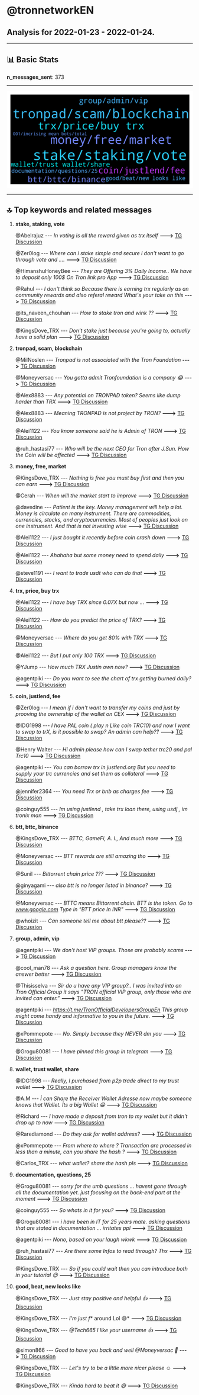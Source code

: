 # **@tronnetworkEN**
 ## Analysis for **2022-01-23** - **2022-01-24**.

---

## 📊 **Basic Stats**

**n_messages_sent**: 373

---
![wordcloud](tronnetworkEN_1Days_wordcloud.png)

---


## 🔝 **Top keywords and related messages**

1. **stake, staking, vote**

    @Abelrajuz --- *In voting is all the reward given as trx itself* **--->** [TG Discussion](https://t.me/tronnetworkEN/3849802)

    @Zer0log --- *Where can i stake simple and secure i don't want to go through vote and ....* **--->** [TG Discussion](https://t.me/tronnetworkEN/3849672)

    @HimanshuHoneyBee --- *They are Offering 3% Daily Income.. We have to deposit only 100$ On Tron link pro App* **--->** [TG Discussion](https://t.me/tronnetworkEN/3849968)

    @Rahul --- *I don't think so Because there is earning trx regularly as an community rewards and also referal reward  What's your take on this* **--->** [TG Discussion](https://t.me/tronnetworkEN/3850502)

    @its_naveen_chouhan --- *How to stake tron and wink ??* **--->** [TG Discussion](https://t.me/tronnetworkEN/3850533)

    @KingsDove_TRX --- *Don't stake just because you're going to, actually have a solid plan* **--->** [TG Discussion](https://t.me/tronnetworkEN/3849769)

2. **tronpad, scam, blockchain**

    @MilNoslen --- *Tronpad is not associated with the Tron Foundation* **--->** [TG Discussion](https://t.me/tronnetworkEN/3850791)

    @Moneyversac --- *You gotta admit Tronfoundation is a company 😂* **--->** [TG Discussion](https://t.me/tronnetworkEN/3849470)

    @Alex8883 --- *Any potential on TRONPAD token?  Seems like dump harder than TRX* **--->** [TG Discussion](https://t.me/tronnetworkEN/3850789)

    @Alex8883 --- *Meaning TRONPAD is not project by TRON?* **--->** [TG Discussion](https://t.me/tronnetworkEN/3850839)

    @Alei1122 --- *You know someone said he is Admin of TRON* **--->** [TG Discussion](https://t.me/tronnetworkEN/3851800)

    @ruh_hastasi77 --- *Who will be the next CEO for Tron after J.Sun. How the Coin will be affected* **--->** [TG Discussion](https://t.me/tronnetworkEN/3851090)

3. **money, free, market**

    @KingsDove_TRX --- *Nothing is free you must buy first and then you can earn* **--->** [TG Discussion](https://t.me/tronnetworkEN/3849704)

    @Cerah --- *When will the market start to improve* **--->** [TG Discussion](https://t.me/tronnetworkEN/3851588)

    @davedine --- *Patient is the key. Money management will help a lot. Money is circulate on many instrument. There are commodities, currencies, stocks, and cryptocurrencies. Most of peoples just look on one instrument. And that is not investing wise* **--->** [TG Discussion](https://t.me/tronnetworkEN/3851156)

    @Alei1122 --- *I just bought it recently before coin crash down* **--->** [TG Discussion](https://t.me/tronnetworkEN/3851140)

    @Alei1122 --- *Ahahaha but some money need to spend daily* **--->** [TG Discussion](https://t.me/tronnetworkEN/3851132)

    @steve1191 --- *I want to trade usdt who can do that* **--->** [TG Discussion](https://t.me/tronnetworkEN/3851329)

4. **trx, price, buy trx**

    @Alei1122 --- *I have buy TRX since 0.07X but now ...* **--->** [TG Discussion](https://t.me/tronnetworkEN/3851123)

    @Alei1122 --- *How do you predict the price of TRX?* **--->** [TG Discussion](https://t.me/tronnetworkEN/3851160)

    @Moneyversac --- *Where do you get 80% with TRX* **--->** [TG Discussion](https://t.me/tronnetworkEN/3849634)

    @Alei1122 --- *But I put only 100 TRX* **--->** [TG Discussion](https://t.me/tronnetworkEN/3851235)

    @YJump --- *How much TRX Justin own now?* **--->** [TG Discussion](https://t.me/tronnetworkEN/3851103)

    @agentpiki --- *Do you want to see the chart of trx getting burned daily?* **--->** [TG Discussion](https://t.me/tronnetworkEN/3851540)

5. **coin, justlend, fee**

    @Zer0log --- *I mean if i don't want to transfer my coins and just by prooving the ownership of the wallet on CEX* **--->** [TG Discussion](https://t.me/tronnetworkEN/3849760)

    @IDG1998 --- *I have PAL coin ( play n Like coin TRC10) and now I want to swap to trX, is it possible to swap? An admin can help??* **--->** [TG Discussion](https://t.me/tronnetworkEN/3851709)

    @Henry Walter --- *Hi admin please how can I swap tether trc20 and pal Trc10* **--->** [TG Discussion](https://t.me/tronnetworkEN/3849904)

    @agentpiki --- *You can borrow trx in justlend.org  But you need to supply your trc currencies and set them as collateral* **--->** [TG Discussion](https://t.me/tronnetworkEN/3851991)

    @jennifer2364 --- *You need Trx or bnb as charges fee* **--->** [TG Discussion](https://t.me/tronnetworkEN/3848258)

    @coinguy555 --- *Im using justlend , take trx loan there, using usdj , im tronix man* **--->** [TG Discussion](https://t.me/tronnetworkEN/3851695)

6. **btt, bttc, binance**

    @KingsDove_TRX --- *BTTC, GameFi, A. I., And much more* **--->** [TG Discussion](https://t.me/tronnetworkEN/3849749)

    @Moneyversac --- *BTT rewards are still amazing tho* **--->** [TG Discussion](https://t.me/tronnetworkEN/3849646)

    @Sunil --- *Bittorrent  chain  price ???* **--->** [TG Discussion](https://t.me/tronnetworkEN/3849246)

    @ginyagami --- *also btt is no longer listed in binance?* **--->** [TG Discussion](https://t.me/tronnetworkEN/3849221)

    @Moneyversac --- *BTTC means Bittorrent chain. BTT is the token. Go to www.google.com Type in "BTT price In INR"* **--->** [TG Discussion](https://t.me/tronnetworkEN/3849432)

    @whoizit --- *Can someone tell me about btt please??* **--->** [TG Discussion](https://t.me/tronnetworkEN/3851721)

7. **group, admin, vip**

    @agentpiki --- *We don't host VIP groups. Those are probably scams* **--->** [TG Discussion](https://t.me/tronnetworkEN/3850625)

    @cool_man78 --- *Ask a question here. Group managers know the answer better* **--->** [TG Discussion](https://t.me/tronnetworkEN/3848379)

    @Thisisselva --- *Sir do u have any VIP group?.. I was invited into an Tron Official Group it says "TRON official VIP group, only those who are invited can enter.”* **--->** [TG Discussion](https://t.me/tronnetworkEN/3850620)

    @agentpiki --- *https://t.me/TronOfficialDevelopersGroupEn  This group might come handy and informative to you in the future.* **--->** [TG Discussion](https://t.me/tronnetworkEN/3849315)

    @xPommepote --- *No. Simply because they NEVER dm you* **--->** [TG Discussion](https://t.me/tronnetworkEN/3850308)

    @Grogu80081 --- *I have pinned this group in telegram* **--->** [TG Discussion](https://t.me/tronnetworkEN/3849318)

8. **wallet, trust wallet, share**

    @IDG1998 --- *Really, I purchased from p2p trade direct to my trust wallet* **--->** [TG Discussion](https://t.me/tronnetworkEN/3851740)

    @A.M --- *İ can Share the Receiver  Wallet Adresse now maybe someone knows that Wallet. İts a big Wallet 😁* **--->** [TG Discussion](https://t.me/tronnetworkEN/3851034)

    @Richard --- *I have made a deposit from tron to my wallet but it didn't drop up to now* **--->** [TG Discussion](https://t.me/tronnetworkEN/3848470)

    @Rarediamond --- *Do they ask for wallet address?* **--->** [TG Discussion](https://t.me/tronnetworkEN/3850303)

    @xPommepote --- *From where to where ? Transaction are processed in less than a minute, can you share the hash ?* **--->** [TG Discussion](https://t.me/tronnetworkEN/3849094)

    @Carlos_TRX --- *what wallet? share the hash pls* **--->** [TG Discussion](https://t.me/tronnetworkEN/3848524)

9. **documentation, questions, 25**

    @Grogu80081 --- *sorry for the umb questions ... havent gone through all the documentation yet. just focusing on the back-end part at the moment* **--->** [TG Discussion](https://t.me/tronnetworkEN/3849312)

    @coinguy555 --- *So whats in it for you?* **--->** [TG Discussion](https://t.me/tronnetworkEN/3851637)

    @Grogu80081 --- *i have been in IT for 25 years mate. asking questions that are stated in documentation ... irritates ppl* **--->** [TG Discussion](https://t.me/tronnetworkEN/3849321)

    @agentpiki --- *Nono, based on your laugh wkwk* **--->** [TG Discussion](https://t.me/tronnetworkEN/3851661)

    @ruh_hastasi77 --- *Are there some Infos to read through? Thx* **--->** [TG Discussion](https://t.me/tronnetworkEN/3851091)

    @KingsDove_TRX --- *So if you could wait then you can introduce both in your tutorial 😉* **--->** [TG Discussion](https://t.me/tronnetworkEN/3849703)

10. **good, beat, new looks like**

    @KingsDove_TRX --- *Just stay positive and helpful 👍* **--->** [TG Discussion](https://t.me/tronnetworkEN/3851651)

    @KingsDove_TRX --- *I'm just f** around Lol 😅* **--->** [TG Discussion](https://t.me/tronnetworkEN/3851479)

    @KingsDove_TRX --- *@Tech665 I like your username 👍* **--->** [TG Discussion](https://t.me/tronnetworkEN/3851450)

    @simon866 --- *Good to have you back and well @Moneyversac 🙌* **--->** [TG Discussion](https://t.me/tronnetworkEN/3849883)

    @KingsDove_TRX --- *Let's try to be a little more nicer please ☺️* **--->** [TG Discussion](https://t.me/tronnetworkEN/3849593)

    @KingsDove_TRX --- *Kinda hard to beat it 😅* **--->** [TG Discussion](https://t.me/tronnetworkEN/3849791)

